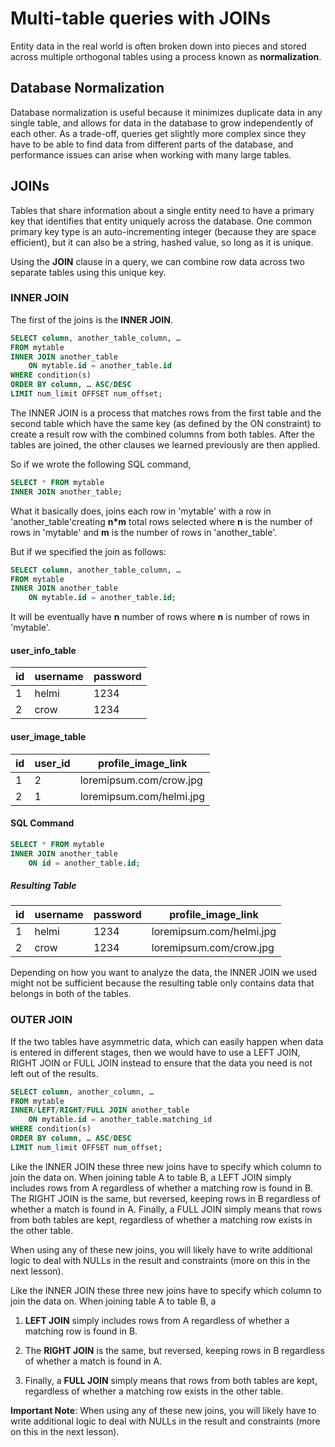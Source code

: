 # Multi-table queries with JOINs

Entity data in the real world is often broken down into pieces and stored across multiple orthogonal tables using a process known as **normalization**.

## Database Normalization

Database normalization is useful because it minimizes duplicate data in any single table, and allows for data in the database to grow independently of each other. As a trade-off, queries get slightly more complex since they have to be able to find data from different parts of the database, and performance issues can arise when working with many large tables.

## JOINs

Tables that share information about a single entity need to have a primary key that identifies that entity uniquely across the database. One common primary key type is an auto-incrementing integer (because they are space efficient), but it can also be a string, hashed value, so long as it is unique.

Using the **JOIN** clause in a query, we can combine row data across two separate tables using this unique key.

### INNER JOIN

The first of the joins is the **INNER JOIN**.

```sql
SELECT column, another_table_column, …
FROM mytable
INNER JOIN another_table 
    ON mytable.id = another_table.id
WHERE condition(s)
ORDER BY column, … ASC/DESC
LIMIT num_limit OFFSET num_offset;
```

The INNER JOIN is a process that matches rows from the first table and the second table which have the same key (as defined by the ON constraint) to create a result row with the combined columns from both tables. After the tables are joined, the other clauses we learned previously are then applied.

So if we wrote the following SQL command,

```sql
SELECT * FROM mytable
INNER JOIN another_table;
```

What it basically does, joins each row in 'mytable' with a row in 'another_table'creating **n*m** total rows selected where **n** is the number of rows in 'mytable' and **m** is the number of rows in 'another_table'.

But if we specified the join as follows:

```sql
SELECT column, another_table_column, …
FROM mytable
INNER JOIN another_table 
    ON mytable.id = another_table.id;
```

It will be eventually have **n** number of rows where **n** is number of rows in 'mytable'.

#### user_info_table

|id|username|password|
|--|--------|--------|
|1 |helmi   |1234    |
|2 |crow    |1234    |

#### user_image_table

|id|user_id |profile_image_link      |
|--|--------|------------------------|
|1 |2       |loremipsum.com/crow.jpg |
|2 |1       |loremipsum.com/helmi.jpg|

#### SQL Command

```sql
SELECT * FROM mytable
INNER JOIN another_table 
    ON id = another_table.id;
```

##### Resulting Table

|id|username|password|profile_image_link      |
|--|--------|--------|------------------------|
|1 |helmi   |1234    |loremipsum.com/helmi.jpg|
|2 |crow    |1234    |loremipsum.com/crow.jpg |

Depending on how you want to analyze the data, the INNER JOIN we used might not be sufficient because the resulting table only contains data that belongs in both of the tables.

### OUTER JOIN

If the two tables have asymmetric data, which can easily happen when data is entered in different stages, then we would have to use a LEFT JOIN, RIGHT JOIN or FULL JOIN instead to ensure that the data you need is not left out of the results.

```sql
SELECT column, another_column, …
FROM mytable
INNER/LEFT/RIGHT/FULL JOIN another_table 
    ON mytable.id = another_table.matching_id
WHERE condition(s)
ORDER BY column, … ASC/DESC
LIMIT num_limit OFFSET num_offset;
```

Like the INNER JOIN these three new joins have to specify which column to join the data on.
When joining table A to table B, a LEFT JOIN simply includes rows from A regardless of whether a matching row is found in B. The RIGHT JOIN is the same, but reversed, keeping rows in B regardless of whether a match is found in A. Finally, a FULL JOIN simply means that rows from both tables are kept, regardless of whether a matching row exists in the other table.

When using any of these new joins, you will likely have to write additional logic to deal with NULLs in the result and constraints (more on this in the next lesson).

Like the INNER JOIN these three new joins have to specify which column to join the data on.
When joining table A to table B, a

1. **LEFT JOIN** simply includes rows from A regardless of whether a matching row is found in B.

2. The **RIGHT JOIN** is the same, but reversed, keeping rows in B regardless of whether a match is found in A.

3. Finally, a **FULL JOIN** simply means that rows from both tables are kept, regardless of whether a matching row exists in the other table.

**Important Note**: When using any of these new joins, you will likely have to write additional logic to deal with NULLs in the result and constraints (more on this in the next lesson).
